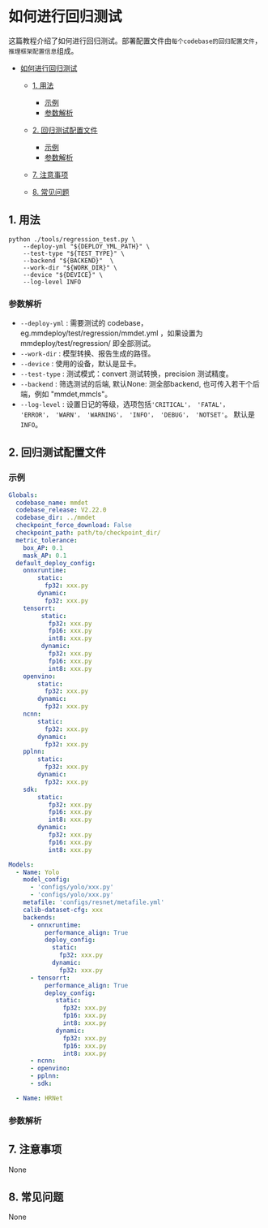 # 如何进行回归测试

<!-- -->
这篇教程介绍了如何进行回归测试。部署配置文件由`每个codebase的回归配置文件`， `推理框架配置信息`组成。

<!-- TOC -->

- [如何进行回归测试](#如何进行回归测试)
  - [1. 用法](#1-用法)
    - [示例](#示例)
    - [参数解析](#示例)
  - [2. 回归测试配置文件](#2-回归测试配置文件)
    - [示例](#示例)
    - [参数解析](#示例)

  - [7. 注意事项](#7-注意事项)
  - [8. 常见问题](#8-常见问题)

<!-- TOC -->

## 1. 用法

```shell
python ./tools/regression_test.py \
    --deploy-yml "${DEPLOY_YML_PATH}" \
    --test-type "${TEST_TYPE}" \
    --backend "${BACKEND}"  \
    --work-dir "${WORK_DIR}" \
    --device "${DEVICE}" \    
    --log-level INFO
```

### 参数解析

- `--deploy-yml` : 需要测试的 codebase， eg.mmdeploy/test/regression/mmdet.yml ，如果设置为 mmdeploy/test/regression/ 即全部测试。
- `--work-dir` : 模型转换、报告生成的路径。
- `--device` : 使用的设备，默认是显卡。
- `--test-type` : 测试模式：convert 测试转换，precision 测试精度。
- `--backend` : 筛选测试的后端, 默认None: 测全部backend,  也可传入若干个后端，例如 "mmdet,mmcls"。
- `--log-level` : 设置日记的等级，选项包括`'CRITICAL'， 'FATAL'， 'ERROR'， 'WARN'， 'WARNING'， 'INFO'， 'DEBUG'， 'NOTSET'`。 默认是`INFO`。

## 2. 回归测试配置文件

### 示例
```yaml
Globals:
  codebase_name: mmdet
  codebase_release: V2.22.0
  codebase_dir: ../mmdet
  checkpoint_force_download: False
  checkpoint_path: path/to/checkpoint_dir/
  metric_tolerance:
    box_AP: 0.1
    mask_AP: 0.1
  default_deploy_config:
    onnxruntime:
        static: 
          fp32: xxx.py
        dynamic: 
          fp32: xxx.py
    tensorrt:
         static: 
           fp32: xxx.py
           fp16: xxx.py
           int8: xxx.py
         dynamic:
           fp32: xxx.py
           fp16: xxx.py
           int8: xxx.py
    openvino: 
        static: 
          fp32: xxx.py
        dynamic: 
          fp32: xxx.py
    ncnn:
        static: 
          fp32: xxx.py
        dynamic: 
          fp32: xxx.py
    pplnn:
        static: 
          fp32: xxx.py
        dynamic: 
          fp32: xxx.py
    sdk: 
        static: 
           fp32: xxx.py
           fp16: xxx.py
           int8: xxx.py
        dynamic: 
           fp32: xxx.py
           fp16: xxx.py
           int8: xxx.py

Models:
  - Name: Yolo
    model_config:
      - 'configs/yolo/xxx.py'
      - 'configs/yolo/xxx.py'
    metafile: 'configs/resnet/metafile.yml'
    calib-dataset-cfg: xxx
    backends:
      - onnxruntime:
          performance_align: True
          deploy_config:
            static: 
              fp32: xxx.py
            dynamic: 
              fp32: xxx.py      
      - tensorrt:
          performance_align: True
          deploy_config:
             static: 
               fp32: xxx.py
               fp16: xxx.py
               int8: xxx.py
             dynamic:
               fp32: xxx.py
               fp16: xxx.py
               int8: xxx.py
      - ncnn:
      - openvino:
      - pplnn:
      - sdk:

  - Name: HRNet

```

### 参数解析

## 7. 注意事项

None

## 8. 常见问题

None
